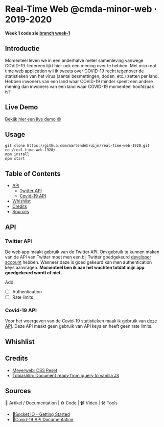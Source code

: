 # Real-Time Web @cmda-minor-web · 2019-2020

**Week 1 code zie [branch week-1](#)**

## Introductie

Momenteel leven we in een anderhalve meter samenleving vanwege COVID-19. Iedereen lijkt hier ook een mening over te hebben. Met mijn real time web application wil ik tweets over COVID-19 recht tegenover de statistieken van het virus (aantal besmettingen, doden, etc.) zetten per land. Hebben inwoners van een land waar COVID-19 minder speelt een andere mening dan inwoners van een land waar COVID-19 momenteel hoofdzaak is?

<!-- Zie de [wiki](https://github.com/martendebruijn/real-time-web-1920/wiki) voor een uitgebreidere uitleg. -->

## Live Demo

[Bekijk hier een live demo 😃](#)

## Usage

```
git clone https://github.com/martendebruijn/real-time-web-1920.git
cd /real-time-web-1920/
npm install
npm start
```

## Table of Contents

- [API](#Api)
  - [Twitter API](#Twitter-api)
  - [Covid-19 API](#covid-19-api)
- [Whishlist](#Whishlist)
- [Credits](#Credits)
- [Sources](#Sources)

## API

### Twitter API

De web app maakt gebruik van de Twitter API. Om gebruik te kunnen maken van de API van Twitter moet men een bij Twitter goedgekeurd [developer account](https://developer.twitter.com/en/docs/basics/apps/overview) hebben. Wanneer deze is goed gekeurd kan men authentication keys aanvragen. **Momenteel ben ik aan het wachten totdat mijn app goedgekeurd wordt of niet.**

Add:

- [ ] Authentication
- [ ] Rate limits

### Covid-19 API

Voor het weergeven van de Covid-19 statistieken maak ik gebruik van [deze API](https://covid19api.com/). Deze API maakt geen gebruik van API keys en heeft geen rate limits.

## Whishlist

## Credits

- [Meyerweb: CSS Reset](http://meyerweb.com/eric/tools/css/reset/)
- [Tobiashlin: Document ready from jquery to vanilla JS](https://tobiasahlin.com/blog/move-from-jquery-to-vanilla-javascript/#document-ready)

## Sources

📖 Artikel / Documentation | ⚙️ Code | 📹 Video | 🛠 Tools

- 📖[Socket IO - Getting Started](https://socket.io/get-started/chat/)
- 📖[Covid-19 API Documentation](https://documenter.getpostman.com/view/10808728/SzS8rjbc?version=latest)
